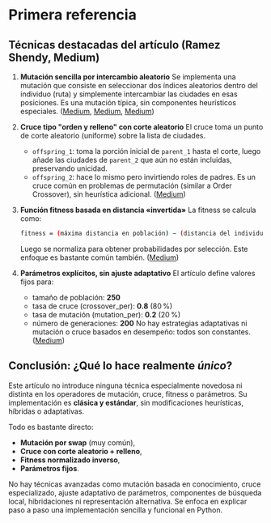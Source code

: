 # Primera referencia

## Técnicas destacadas del artículo (Ramez Shendy, Medium)

1. **Mutación sencilla por intercambio aleatorio**
   Se implementa una mutación que consiste en seleccionar dos índices aleatorios dentro del individuo (ruta) y simplemente intercambiar las ciudades en esas posiciones. Es una mutación típica, sin componentes heurísticos especiales.
   ([Medium][1], [Medium][1], [Medium][1])

2. **Cruce tipo "orden y relleno" con corte aleatorio**
   El cruce toma un punto de corte aleatorio (uniforme) sobre la lista de ciudades.

   * `offspring_1`: toma la porción inicial de `parent_1` hasta el corte, luego añade las ciudades de `parent_2` que aún no están incluidas, preservando unicidad.
   * `offspring_2`: hace lo mismo pero invirtiendo roles de padres.
     Es un cruce común en problemas de permutación (similar a Order Crossover), sin heurística adicional.
     ([Medium][1])

3. **Función fitness basada en distancia «invertida»**
   La fitness se calcula como:

   ```bash
   fitness = (máxima distancia en población) − (distancia del individuo)
   ```

   Luego se normaliza para obtener probabilidades por selección. Este enfoque es bastante común también.
   ([Medium][2])

4. **Parámetros explícitos, sin ajuste adaptativo**
   El artículo define valores fijos para:

   * tamaño de población: **250**
   * tasa de cruce (crossover_per): **0.8** (80 %)
   * tasa de mutación (mutation_per): **0.2** (20 %)
   * número de generaciones: **200**
     No hay estrategias adaptativas ni mutación o cruce basados en desempeño: todos son constantes.
     ([Medium][1])

## Conclusión: ¿Qué lo hace realmente *único*?

Este artículo no introduce ninguna técnica especialmente novedosa ni distinta en los operadores de mutación, cruce, fitness o parámetros. Su implementación es **clásica y estándar**, sin modificaciones heurísticas, híbridas o adaptativas.

Todo es bastante directo:

* **Mutación por swap** (muy común),
* **Cruce con corte aleatorio + relleno**,
* **Fitness normalizado inverso**,
* **Parámetros fijos**.

No hay técnicas avanzadas como mutación basada en conocimiento, cruce especializado, ajuste adaptativo de parámetros, componentes de búsqueda local, hibridaciones ni representación alternativa. Se enfoca en explicar paso a paso una implementación sencilla y funcional en Python.

[1]: https://medium.com/aimonks/traveling-salesman-problem-tsp-using-genetic-algorithm-fea640713758?utm_source=chatgpt.com "Traveling Salesman Problem (TSP) using Genetic Algorithm (Python) | by Ramez Shendy |  . | Medium"
[2]: https://medium.com/aimonks/traveling-salesman-problem-tsp-using-genetic-algorithm-fea640713758 "Traveling Salesman Problem (TSP) using Genetic Algorithm (Python) | by Ramez Shendy |  . | Medium"
